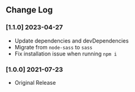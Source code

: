 ## Change Log

### [1.1.0] 2023-04-27

- Update dependencies and devDependencies
- Migrate from `node-sass` to `sass`
- Fix installation issue when running `npm i`

### [1.0.0] 2021-07-23

- Original Release
